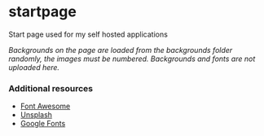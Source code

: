 # startpage
Start page used for my self hosted applications

*Backgrounds on the page are loaded from the backgrounds folder randomly, the images must be numbered. Backgrounds and fonts are not uploaded here.*

### Additional resources

- [Font Awesome](https://fontawesome.com "Font Awesome")
- [Unsplash](https://www.unsplash.com "Unsplash")
- [Google Fonts](https://fonts.google.com/ "Google Fonts")

